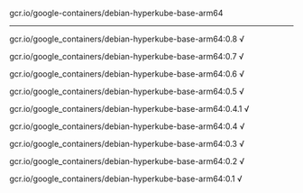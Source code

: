 gcr.io/google-containers/debian-hyperkube-base-arm64 

----
gcr.io/google_containers/debian-hyperkube-base-arm64:0.8 √

gcr.io/google_containers/debian-hyperkube-base-arm64:0.7 √

gcr.io/google_containers/debian-hyperkube-base-arm64:0.6 √

gcr.io/google_containers/debian-hyperkube-base-arm64:0.5 √

gcr.io/google_containers/debian-hyperkube-base-arm64:0.4.1 √

gcr.io/google_containers/debian-hyperkube-base-arm64:0.4 √

gcr.io/google_containers/debian-hyperkube-base-arm64:0.3 √

gcr.io/google_containers/debian-hyperkube-base-arm64:0.2 √

gcr.io/google_containers/debian-hyperkube-base-arm64:0.1 √

